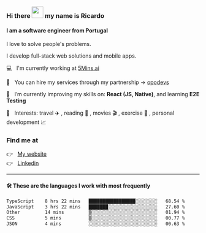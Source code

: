 ### Hi there <img src="https://raw.githubusercontent.com/iampavangandhi/iampavangandhi/master/gifs/Hi.gif" width="30"> my name is Ricardo
#### I am a software engineer from Portugal
I love to solve people's problems.

I develop full-stack web solutions and mobile apps.

💻  &nbsp; I'm currently working at <a href="https://5mins.ai/">5Mins.ai</a>

💼  &nbsp; You can hire my services through my partnership -> <a href="https://github.com/opodevs">opodevs</a>

🌱 &nbsp; I’m currently improving my skills on: **React (JS, Native)**, and learning **E2E Testing**

💙 &nbsp; Interests: travel ✈️ , reading 📖 , movies 🎬 , exercise 🏃 , personal development 📈

### Find me at

<p align="left">
  👉  &nbsp;
  <a href="https://ricardopbarbosa.com" target="_blank">
    My website
  </a>
  <br/>
  👉 &nbsp;
  <a href="https://www.linkedin.com/in/ricardopbarbosa" target="_blank">
    Linkedin
  </a>
</p>

<hr />

#### 🛠 These are the languages I work with most frequently
<!--START_SECTION:waka-->

```txt
TypeScript    8 hrs 22 mins   █████████████████░░░░░░░░   68.54 %
JavaScript    3 hrs 22 mins   ███████░░░░░░░░░░░░░░░░░░   27.60 %
Other         14 mins         ▒░░░░░░░░░░░░░░░░░░░░░░░░   01.94 %
CSS           5 mins          ▒░░░░░░░░░░░░░░░░░░░░░░░░   00.77 %
JSON          4 mins          ░░░░░░░░░░░░░░░░░░░░░░░░░   00.63 %
```

<!--END_SECTION:waka-->
